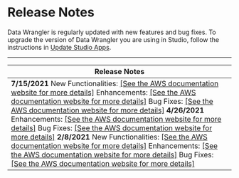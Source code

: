 # Release Notes<a name="data-wrangler-release-notes"></a>

Data Wrangler is regularly updated with new features and bug fixes\. To upgrade the version of Data Wrangler you are using in Studio, follow the instructions in [Update Studio Apps](studio-tasks-update-apps.md)\.


****  

| Release Notes | 
| --- | 
|  **7/15/2021** New Functionalities: [\[See the AWS documentation website for more details\]](http://docs.aws.amazon.com/sagemaker/latest/dg/data-wrangler-release-notes.html) Enhancements: [\[See the AWS documentation website for more details\]](http://docs.aws.amazon.com/sagemaker/latest/dg/data-wrangler-release-notes.html)  Bug Fixes: [\[See the AWS documentation website for more details\]](http://docs.aws.amazon.com/sagemaker/latest/dg/data-wrangler-release-notes.html) **4/26/2021**  Enhancements: [\[See the AWS documentation website for more details\]](http://docs.aws.amazon.com/sagemaker/latest/dg/data-wrangler-release-notes.html) Bug Fixes: [\[See the AWS documentation website for more details\]](http://docs.aws.amazon.com/sagemaker/latest/dg/data-wrangler-release-notes.html) **2/8/2021**  New Functionalities: [\[See the AWS documentation website for more details\]](http://docs.aws.amazon.com/sagemaker/latest/dg/data-wrangler-release-notes.html) Enhancements: [\[See the AWS documentation website for more details\]](http://docs.aws.amazon.com/sagemaker/latest/dg/data-wrangler-release-notes.html) Bug Fixes: [\[See the AWS documentation website for more details\]](http://docs.aws.amazon.com/sagemaker/latest/dg/data-wrangler-release-notes.html)  | 